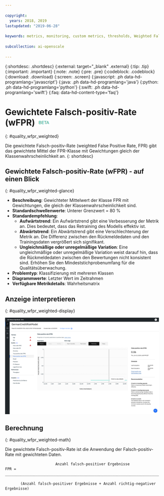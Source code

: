 ```yaml
---

copyright:
  years: 2018, 2019
lastupdated: "2019-06-28"

keywords: metrics, monitoring, custom metrics, thresholds, Weighted False Positive Rate, wFPR

subcollection: ai-openscale

---
```


{:shortdesc: .shortdesc}
{:external: target="_blank" .external}
{:tip: .tip}
{:important: .important}
{:note: .note}
{:pre: .pre}
{:codeblock: .codeblock}
{:download: .download}
{:screen: .screen}
{:javascript: .ph data-hd-programlang='javascript'}
{:java: .ph data-hd-programlang='java'}
{:python: .ph data-hd-programlang='python'}
{:swift: .ph data-hd-programlang='swift'}
{:faq: data-hd-content-type='faq'}

# Gewichtete Falsch-positiv-Rate (wFPR) ![Beta-Tag](images/beta.png)
{: #quality_wfpr_weighted}

Die gewichtete Falsch-positiv-Rate (weighted False Positive Rate, FPR) gibt das gewichtete Mittel der FPR-Klasse mit Gewichtungen gleich der Klassenwahrscheinlichkeit an.
{: shortdesc}

## Gewichtete Falsch-positiv-Rate (wFPR) - auf einen Blick
{: #quality_wfpr_weighted-glance}

- **Beschreibung**: Gewichteter Mittelwert der Klasse FPR mit Gewichtungen, die gleich der Klassenwahrscheinlichkeit sind.
- **Standardschwellenwerte**: Unterer Grenzwert = 80 %
- **Standardempfehlung**:
   - **Aufwärtstrend**: Ein Aufwärtstrend gibt eine Verbesserung der Metrik an. Dies bedeutet, dass das Retraining des Modells effektiv ist.
   - **Abwärtstrend**: Ein Abwärtstrend gibt eine Verschlechterung der Metrik an. Die Differenz zwischen den Rückmeldedaten und den Trainingsdaten vergrößert sich signifikant.
   - **Ungleichmäßige oder unregelmäßige Variation**: Eine ungleichmäßige oder unregelmäßige Variation weist darauf hin, dass die Rückmeldedaten zwischen den Bewertungen nicht konsistent sind. Erhöhen Sie den Mindeststichprobenumfang für die Qualitätsüberwachung.
- **Problemtyp**: Klassifizierung mit mehreren Klassen
- **Diagrammwerte**: Letzter Wert im Zeitrahmen
- **Verfügbare Metrikdetails**: Wahrheitsmatrix

## Anzeige interpretieren
{: #quality_wfpr_weighted-display}

![Abbildung des Diagramms für die gewichtete Falsch-positiv-Rate](images/quality-fpr.png)

## Berechnung
{: #quality_wfpr_weighted-math}

Die gewichtete Falsch-positiv-Rate ist die Anwendung der Falsch-positiv-Rate mit gewichteten Daten.

```
                       Anzahl falsch-positiver Ergebnisse
FPR =  __________________________________________________________________________

       (Anzahl falsch-positiver Ergebnisse + Anzahl richtig-negativer Ergebnisse)
```

